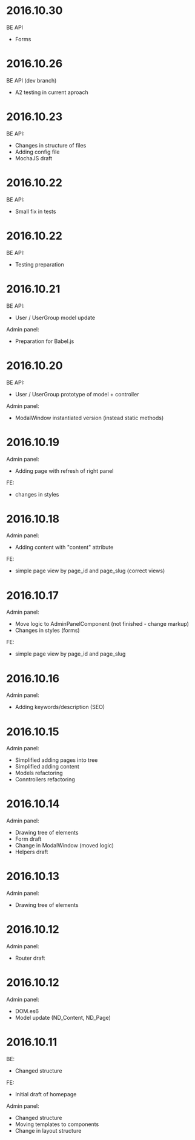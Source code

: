 2016.10.30
==================================
BE API
- Forms


2016.10.26
==================================
BE API (dev branch)
- A2 testing in current aproach


2016.10.23
==================================
BE API:
- Changes in structure of files
- Adding config file
- MochaJS draft



2016.10.22
==================================
BE API:
- Small fix in tests


2016.10.22
==================================
BE API:
- Testing preparation



2016.10.21
==================================
BE API:
- User / UserGroup model update

Admin panel:
- Preparation for Babel.js



2016.10.20
==================================
BE API:
- User / UserGroup prototype of model + controller

Admin panel:
- ModalWindow instantiated version (instead static methods)


2016.10.19
==================================
Admin panel:
- Adding page with refresh of right panel

FE:
- changes in styles


2016.10.18
==================================
Admin panel:
- Adding content with "content" attribute

FE:
- simple page view by page_id and page_slug (correct views)


2016.10.17
==================================
Admin panel:
- Move logic to AdminPanelComponent (not finished - change markup)
- Changes in styles (forms)

FE:
- simple page view by page_id and page_slug



2016.10.16
==================================
Admin panel:
- Adding keywords/description (SEO)


2016.10.15
==================================
Admin panel:
- Simplified adding pages into tree
- Simplified adding content
- Models refactoring
- Conntrollers refactoring


2016.10.14
==================================
Admin panel:
- Drawing tree of elements
- Form draft
- Change in ModalWindow (moved logic)
- Helpers draft


2016.10.13
==================================
Admin panel:
- Drawing tree of elements


2016.10.12
==================================
Admin panel:
- Router draft


2016.10.12
==================================
Admin panel:
- DOM.es6
- Model update (ND_Content, ND_Page)


2016.10.11
==================================
BE:
- Changed structure

FE:
- Initial draft of homepage

Admin panel:
- Changed structure
- Moving templates to components
- Change in layout structure